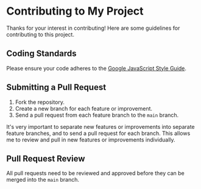 # Contributing to My Project

Thanks for your interest in contributing! Here are some guidelines for contributing to this project.

## Coding Standards

Please ensure your code adheres to the [Google JavaScript Style Guide](https://google.github.io/styleguide/jsguide.html).

## Submitting a Pull Request

1. Fork the repository.
2. Create a new branch for each feature or improvement.
3. Send a pull request from each feature branch to the `main` branch.

It's very important to separate new features or improvements into separate feature branches, and to send a pull request for each branch. This allows me to review and pull in new features or improvements individually.

## Pull Request Review

All pull requests need to be reviewed and approved before they can be merged into the `main` branch.
